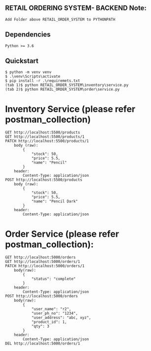 RETAIL ORDERING SYSTEM- BACKEND
Note:
-----
    Add Folder above RETAIL_ORDER_SYSTEM to PYTHONPATH

Dependencies
------------
    Python >= 3.6

Quickstart
----------
    $ python -m venv venv
    $ .\venv\Scripts\activate
    $ pip install -r .\requiremets.txt
    (tab 1)$ python RETAIL_ORDER_SYSTEM\inventory\service.py
    (tab 2)$ python RETAIL_ORDER_SYSTEM\order\service.py


Inventory Service
(please refer postman_collection)
=================

    GET http://localhost:5500/products
    GET http://localhost:5500/products/1
    PATCH http://localhost:5500/products/1
        body (raw):
            {
                "stock": 50,
                "price": 5.5,
                "name": "Pencil"
            }
        header:
            Content-Type: application/json
    POST http://localhost:5500/products
        body (raw):
            {
                "stock": 50,
                "price": 5.5,
                "name": "Pencil Dark"
            }
        header:
            Content-Type: application/json

Order Service
(please refer postman_collection):
=============

    GET http://localhost:5000/orders
    GET http://localhost:5000/orders/1
    PATCH http://localhost:5000/orders/1
        body(raw):
            {
                "status": "complete"
            }
        header:
            Content-Type: application/json
    POST http://localhost:5000/orders
        body(raw):
            {
                "user_name": "r2",
                "user_ph_no": "1234",
                "user_address": "abc, xyz",
                "product_id": 1,
                "qty": 3
            }
        header:
            Content-Type: application/json
    DEL http://localhost:5000/orders/1
